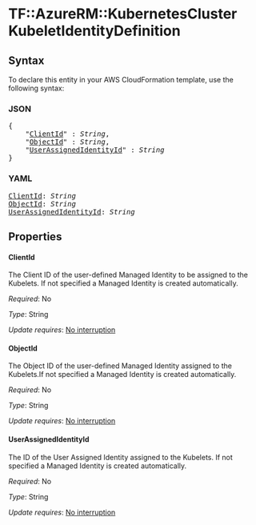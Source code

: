 # TF::AzureRM::KubernetesCluster KubeletIdentityDefinition

## Syntax

To declare this entity in your AWS CloudFormation template, use the following syntax:

### JSON

<pre>
{
    "<a href="#clientid" title="ClientId">ClientId</a>" : <i>String</i>,
    "<a href="#objectid" title="ObjectId">ObjectId</a>" : <i>String</i>,
    "<a href="#userassignedidentityid" title="UserAssignedIdentityId">UserAssignedIdentityId</a>" : <i>String</i>
}
</pre>

### YAML

<pre>
<a href="#clientid" title="ClientId">ClientId</a>: <i>String</i>
<a href="#objectid" title="ObjectId">ObjectId</a>: <i>String</i>
<a href="#userassignedidentityid" title="UserAssignedIdentityId">UserAssignedIdentityId</a>: <i>String</i>
</pre>

## Properties

#### ClientId

The Client ID of the user-defined Managed Identity to be assigned to the Kubelets. If not specified a Managed Identity is created automatically.

_Required_: No

_Type_: String

_Update requires_: [No interruption](https://docs.aws.amazon.com/AWSCloudFormation/latest/UserGuide/using-cfn-updating-stacks-update-behaviors.html#update-no-interrupt)

#### ObjectId

The Object ID of the user-defined Managed Identity assigned to the Kubelets.If not specified a Managed Identity is created automatically.

_Required_: No

_Type_: String

_Update requires_: [No interruption](https://docs.aws.amazon.com/AWSCloudFormation/latest/UserGuide/using-cfn-updating-stacks-update-behaviors.html#update-no-interrupt)

#### UserAssignedIdentityId

The ID of the User Assigned Identity assigned to the Kubelets. If not specified a Managed Identity is created automatically.

_Required_: No

_Type_: String

_Update requires_: [No interruption](https://docs.aws.amazon.com/AWSCloudFormation/latest/UserGuide/using-cfn-updating-stacks-update-behaviors.html#update-no-interrupt)

